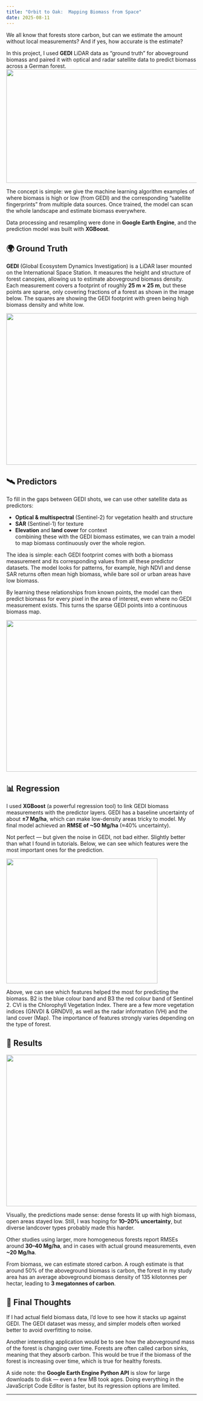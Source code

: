 ```yaml
---
title: "Orbit to Oak:  Mapping Biomass from Space"
date: 2025-08-11
---
```






We all know that forests store carbon, but can we estimate the amount without local measurements? And if yes, how accurate is the estimate?

In this project, I used **GEDI** LiDAR data as “ground truth” for aboveground biomass and paired it with optical and radar satellite data to predict biomass across a German forest. 
<img src="{{ site.baseurl }}/docs/assets/agb/title_img.png" width="600" height="300" />

The concept is simple: we give the machine learning algorithm examples of where biomass is high or low (from GEDI) and the corresponding “satellite fingerprints” from multiple data sources. Once trained, the model can scan the whole landscape and estimate biomass everywhere.

Data processing and resampling were done in **Google Earth Engine**, and the prediction model was built with **XGBoost**.



## 🌍 Ground Truth
**GEDI** (Global Ecosystem Dynamics Investigation) is a LiDAR laser mounted on the International Space Station. It measures the height and structure of forest canopies, allowing us to estimate aboveground biomass density. Each measurement covers a footprint of roughly **25 m × 25 m**, but these points are sparse, only covering fractions of a forest as shown in the image below. The squares are showing the GEDI footprint with green being high biomass density and white low.

<img src="{{ site.baseurl }}/docs/assets/agb/gedi_footprint.png" width="600" height="400" />


## 🛰️ Predictors
To fill in the gaps between GEDI shots, we can use other satellite data as predictors:  
- **Optical & multispectral** (Sentinel-2) for vegetation health and structure  
- **SAR** (Sentinel-1) for texture 
- **Elevation** and **land cover** for context  
combining these with the GEDI biomass estimates, we can train a model to map biomass continuously over the whole region.

The idea is simple: each GEDI footprint comes with both a biomass measurement and its corresponding values from all these predictor datasets. The model looks for patterns, for example, high NDVI and dense SAR returns often mean high biomass, while bare soil or urban areas have low biomass.  

By learning these relationships from known points, the model can then predict biomass for every pixel in the area of interest, even where no GEDI measurement exists. This turns the sparse GEDI points into a continuous biomass map.

<img src="{{ site.baseurl }}/docs/assets/agb/predictors.png" width="600" height="400" />


## 📊 Regression
I used **XGBoost** (a powerful regression tool) to link GEDI biomass measurements with the predictor layers. GEDI has a baseline uncertainty of about **±7 Mg/ha**, which can make low-density areas tricky to model. My final model achieved an **RMSE of ~50 Mg/ha** (≈40% uncertainty).  

Not perfect — but given the noise in GEDI, not bad either. Slightly better than what I found in tutorials. Below, we can see which features were the most important ones for the prediction.

<img src="{{ site.baseurl }}/docs/assets/agb/feature_importance.png" width="400" height="330" />

Above, we can see which features helped the most for predicting the biomass. B2 is the blue colour band and B3 the red colour band of Sentinel 2. CVI is the Chlorophyll Vegetation Index. There are a few more vegetation indices (GNVDI & GRNDVI), as well as the radar information (VH) and the land cover (Map). The importance of features strongly varies depending on the type of forest.

## 🌲 Results
<img src="{{ site.baseurl }}/docs/assets/agb/final_img.png" width="600" height="400" />

Visually, the predictions made sense: dense forests lit up with high biomass, open areas stayed low. Still, I was hoping for **10–20% uncertainty**, but diverse landcover types probably made this harder.  

Other studies using larger, more homogeneous forests report RMSEs around **30–40 Mg/ha**, and in cases with actual ground measurements, even **~20 Mg/ha**.

From biomass, we can estimate stored carbon. A rough estimate is that around 50% of the aboveground biomass is carbon, the forest in my study area has an average aboveground biomass density of 135 kilotonnes per hectar, leading to **3 megatonnes of carbon**.


## 💭 Final Thoughts
If I had actual field biomass data, I’d love to see how it stacks up against GEDI. The GEDI dataset was messy, and simpler models often worked better to avoid overfitting to noise.

Another interesting application would be to see how the aboveground mass of the forest is changing over time. Forests are often called carbon sinks, meaning that they absorb carbon. This would be true if the biomass of the forest is increasing over time, which is true for healthy forests.

A side note: the **Google Earth Engine Python API** is slow for large downloads to disk — even a few MB took ages. Doing everything in the JavaScript Code Editor is faster, but its regression options are limited.

---
